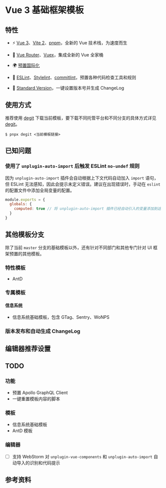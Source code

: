 # Vue 3 基础框架模板

## 特性

- ⚡️ [Vue 3][Vue 3]、[Vite 2][Vite]、[pnpm][pnpm]，全新的 Vue 技术栈，为速度而生

- 🍱 [Vue Router][Vue Router]、[Vuex][Vuex]，集成全新的 Vue 全家桶

- 🌍 [预置国际化](./locales)

- 👮 [ESLint][ESLint]、[Stylelint][Stylelint]、[commitlint][commitlint]，预置各种代码检查工具和规则

- 📍 [Standard Version][Standard Version]，一键设置版本号并生成 ChangeLog

## 使用方式

推荐使用 [degit][degit] 下载当前模板，要下载不同托管平台和不同分支的具体方式详见 [degit][degit]。

```shell
$ pnpx degit <当前模板链接>
```

## 已知问题

### 使用了 `unplugin-auto-import` 后触发 ESLint `no-undef` 规则

因为 `unplugin-auto-import` 插件会自动根据上下文代码自动加入 `import` 语句，但 ESLint 无法感知，因此会提示未定义错误。建议在出现错误时，手动在 `eslint` 的配置文件中添加全局变量的配置。

```javascript
module.exports = {
  globals: {
    computed: true // 将 unplugin-auto-import 插件已经自动引入的变量添加到这里
  }
}
```

## 其他模板分支

除了当前 `master` 分支的基础模板以外，还有针对不同部门和其他专门针对 UI 框架预置的其他模板。

### 特性模板

- AntD

### 专属模板

#### 信息系统

- 信息系统基础模板，包含 GTag、Sentry、WoNPS

### 版本发布和自动生成 ChangeLog

## 编辑器推荐设置

## TODO

### 功能

- 预置 Apollo GraphQL Client
- 一键重置模板内容的脚本

### 模板

- 信息系统基础模板
- AntD 模板

### 编辑器

- [ ] 支持 WebStorm 对 `unplugin-vue-components` 和 `unplugin-auto-import` 自动导入的识别和代码提示

## 参考资料

[Vue 3]: https://github.com/vuejs/vue-next
[Vite]: https://github.com/vitejs/vite
[pnpm]: https://pnpm.js.org/
[Vue Router]: https://next.router.vuejs.org/
[Vuex]: https://next.vuex.vuejs.org/
[Vue i18n]: https://vue-i18n.intlify.dev/
[ESLint]: https://eslint.org/
[Stylelint]: https://stylelint.io/
[commitlint]: https://github.com/conventional-changelog/commitlint
[Standard Version]: https://github.com/conventional-changelog/standard-version
[degit]: https://github.com/Rich-Harris/degit
[vitesse]: https://github.com/antfu/vitesse